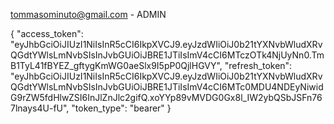 tommasominuto@gmail.com - ADMIN

{
  "access_token": "eyJhbGciOiJIUzI1NiIsInR5cCI6IkpXVCJ9.eyJzdWIiOiJ0b21tYXNvbWludXRvQGdtYWlsLmNvbSIsInJvbGUiOiJBRE1JTiIsImV4cCI6MTczOTk4NjUyNn0.TmB1TyL41fBYEZ_gftygKmWG0aeSlx9I5pP0QjlHGVY",
  "refresh_token": "eyJhbGciOiJIUzI1NiIsInR5cCI6IkpXVCJ9.eyJzdWIiOiJ0b21tYXNvbWludXRvQGdtYWlsLmNvbSIsInJvbGUiOiJBRE1JTiIsImV4cCI6MTc0MDU4NDEyNiwidG9rZW5fdHlwZSI6InJlZnJlc2gifQ.xoYYp89vMVDG0Gx8l_IW2ybQSbJSFn767lnays4U-fU",
  "token_type": "bearer"
}